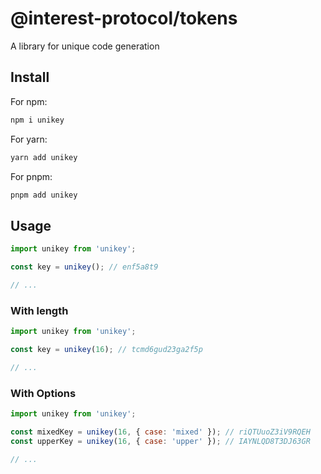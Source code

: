 # @interest-protocol/tokens

A library for unique code generation

## Install

For npm:

```bash
npm i unikey
```

For yarn:

```bash
yarn add unikey
```

For pnpm:

```bash
pnpm add unikey
```

## Usage

```js
import unikey from 'unikey';

const key = unikey(); // enf5a8t9

// ...
```

### With length

```js
import unikey from 'unikey';

const key = unikey(16); // tcmd6gud23ga2f5p

// ...
```

### With Options

```js
import unikey from 'unikey';

const mixedKey = unikey(16, { case: 'mixed' }); // riQTUuoZ3iV9RQEH
const upperKey = unikey(16, { case: 'upper' }); // IAYNLQD8T3DJ63GR

// ...
```
